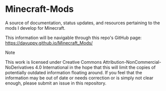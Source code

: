# Minecraft-Mods
A source of documentation, status updates, and resources pertaining to the mods I develop for Minecraft. 

This information will be navigable through this repo's GitHub page: https://dayuppy.github.io/Minecraft_Mods/

> [!NOTE]
> This work is licensed under Creative Commons Attribution-NonCommercial-NoDerivatives 4.0 International in the hope that this will limit the copies of potentially outdated information floating around. If you feel that the information may be out of date or needs correction or is simply not clear enough, please submit an issue in this repository.
